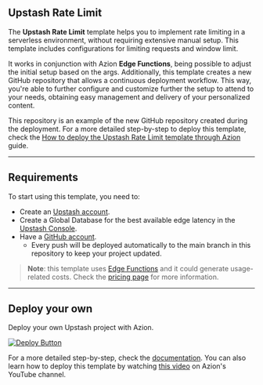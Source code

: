 ## Upstash Rate Limit

The **Upstash Rate Limit** template helps you to implement rate limiting in a serverless environment, without requiring extensive manual setup. This template includes configurations for limiting requests and window limit.

It works in conjunction with Azion **Edge Functions**, being possible to adjust the initial setup based on the args. Additionally, this template creates a new GitHub repository that allows a continuous deployment workflow. This way, you're able to further configure and customize further the setup to attend to your needs, obtaining easy management and delivery of your personalized content.

This repository is an example of the new GitHub repository created during the deployment. For a more detailed step-by-step to deploy this template, check the [How to deploy the Upstash Rate Limit template through Azion](https://www.azion.com/en/documentation/products/guides/upstash-rate-limiting/) guide.

---

## Requirements

To start using this template, you need to: 

- Create an [Upstash account](https://console.upstash.com/login).
- Create a Global Database for the best available edge latency in the [Upstash Console](https://console.upstash.com/).
- Have a [GitHub account](https://github.com/signup).
  - Every push will be deployed automatically to the main branch in this repository to keep your project updated.

> **Note**: this template uses [Edge Functions](https://www.azion.com/en/documentation/products/build/edge-application/edge-functions/) and it could generate usage-related costs. Check the [pricing page](https://www.azion.com/en/pricing/) for more information.

---

## Deploy your own

Deploy your own Upstash project with Azion.

[![Deploy Button](/static/button.png)](https://console.azion.com/create/upstash/upstash-ratelimit "Deploy with Azion")

For a more detailed step-by-step, check the [documentation](https://www.azion.com/en/documentation/products/guides/upstash-rate-limiting/). You can also learn how to deploy this template by watching [this video](https://youtu.be/sHLE7l2qwCc?feature=shared) on Azion's YouTube channel.